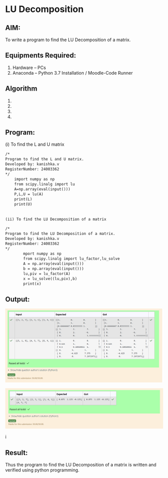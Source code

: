 # LU Decomposition 

## AIM:
To write a program to find the LU Decomposition of a matrix.

## Equipments Required:
1. Hardware – PCs
2. Anaconda – Python 3.7 Installation / Moodle-Code Runner

## Algorithm
1. 
2. 
3. 
4. 

## Program:
(i) To find the L and U matrix
```
/*
Program to find the L and U matrix.
Developed by: kanishka.v
RegisterNumber: 24003362
*/
    import numpy as np
    from scipy.linalg import lu
    A=np.array(eval(input()))
    P,L,U = lu(A)
    print(L)
    print(U)


(ii) To find the LU Decomposition of a matrix
```
    /*
    Program to find the LU Decomposition of a matrix.
    Developed by: kanishka.v
    RegisterNumber: 24003362
    */
            mport numpy as np
            from scipy.linalg import lu_factor,lu_solve
            A = np.array(eval(input()))
            b = np.array(eval(input()))
            lu,piv = lu_factor(A)
            x = lu_solve((lu,piv),b)
            print(x)

## Output:
![result](<Screenshot (46).png>)

![result](<Screenshot (45).png>)

i
## Result:
Thus the program to find the LU Decomposition of a matrix is written and verified using python programming.

